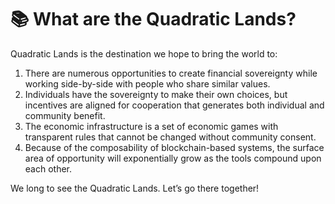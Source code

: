 # 📚 What are the Quadratic Lands?

Quadratic Lands is the destination we hope to bring the world to:

1. There are numerous opportunities to create financial sovereignty while working side-by-side with people who share similar values.
2. Individuals have the sovereignty to make their own choices, but incentives are aligned for cooperation that generates both individual and community benefit.
3. The economic infrastructure is a set of economic games with transparent rules that cannot be changed without community consent.
4. Because of the composability of blockchain-based systems, the surface area of opportunity will exponentially grow as the tools compound upon each other.

We long to see the Quadratic Lands. Let’s go there together!

